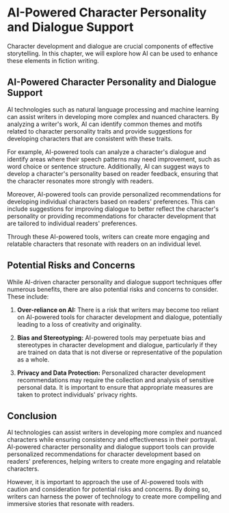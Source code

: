 AI-Powered Character Personality and Dialogue Support
======================================================================================================================

Character development and dialogue are crucial components of effective storytelling. In this chapter, we will explore how AI can be used to enhance these elements in fiction writing.

AI-Powered Character Personality and Dialogue Support
-----------------------------------------------------

AI technologies such as natural language processing and machine learning can assist writers in developing more complex and nuanced characters. By analyzing a writer's work, AI can identify common themes and motifs related to character personality traits and provide suggestions for developing characters that are consistent with these traits.

For example, AI-powered tools can analyze a character's dialogue and identify areas where their speech patterns may need improvement, such as word choice or sentence structure. Additionally, AI can suggest ways to develop a character's personality based on reader feedback, ensuring that the character resonates more strongly with readers.

Moreover, AI-powered tools can provide personalized recommendations for developing individual characters based on readers' preferences. This can include suggestions for improving dialogue to better reflect the character's personality or providing recommendations for character development that are tailored to individual readers' preferences.

Through these AI-powered tools, writers can create more engaging and relatable characters that resonate with readers on an individual level.

Potential Risks and Concerns
----------------------------

While AI-driven character personality and dialogue support techniques offer numerous benefits, there are also potential risks and concerns to consider. These include:

1. **Over-reliance on AI:** There is a risk that writers may become too reliant on AI-powered tools for character development and dialogue, potentially leading to a loss of creativity and originality.

2. **Bias and Stereotyping:** AI-powered tools may perpetuate bias and stereotypes in character development and dialogue, particularly if they are trained on data that is not diverse or representative of the population as a whole.

3. **Privacy and Data Protection:** Personalized character development recommendations may require the collection and analysis of sensitive personal data. It is important to ensure that appropriate measures are taken to protect individuals' privacy rights.

Conclusion
----------

AI technologies can assist writers in developing more complex and nuanced characters while ensuring consistency and effectiveness in their portrayal. AI-powered character personality and dialogue support tools can provide personalized recommendations for character development based on readers' preferences, helping writers to create more engaging and relatable characters.

However, it is important to approach the use of AI-powered tools with caution and consideration for potential risks and concerns. By doing so, writers can harness the power of technology to create more compelling and immersive stories that resonate with readers.
